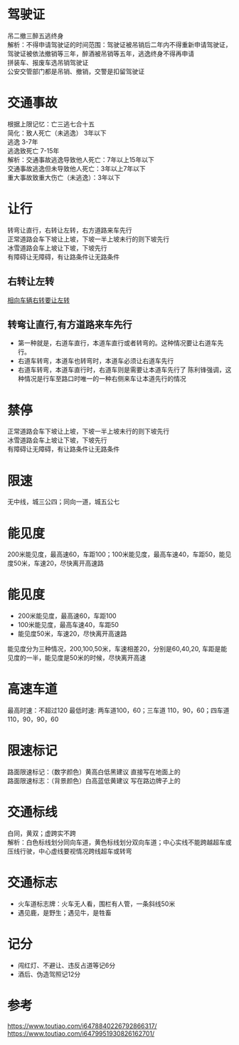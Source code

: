 # 驾驶证  
吊二撤三醉五逃终身  
解析：不得申请驾驶证的时间范围：驾驶证被吊销后二年内不得重新申请驾驶证，驾驶证被依法撤销等三年，醉酒被吊销等五年，逃逸终身不得再申请  
拼装车、报废车选吊销驾驶证  
公安交管部门都是吊销、撤销，交警是扣留驾驶证  
# 交通事故
根据上限记忆：亡三逃七合十五  
简化：致人死亡（未逃逸） 3年以下  
逃逸 3-7年  
逃逸致死亡 7-15年  
解析：交通事故逃逸导致他人死亡：7年以上15年以下  
交通事故逃逸但未导致他人死亡：3年以上7年以下  
重大事故致重大伤亡（未逃逸）：3年以下   

# 让行
转弯让直行，右转让左转，右方道路来车先行  
正常道路会车下坡让上坡，下坡一半上坡未行的则下坡先行  
冰雪道路会车上坡让下坡，下坡先行  
有障碍让无障碍，有让路条件让无路条件  
## 右转让左转
[相向车辆右转要让左转](http://roll.sohu.com/20111018/n322498695.shtml)  
## 转弯让直行,有方道路来车先行
 * 第一种就是，右道车直行，本道车直行或者转弯的。这种情况要让右道车先行。
 * 右道车转弯，本道车也转弯时，本道车必须让右道车先行
 * 右道车转弯，本道车直行时，右道车则是需要让本道车先行了
陈利锋强调，这种情况是行车至路口时唯一的一种右侧来车让本道先行的情况

# 禁停  
正常道路会车下坡让上坡，下坡一半上坡未行的则下坡先行  
冰雪道路会车上坡让下坡，下坡先行  
有障碍让无障碍，有让路条件让无路条件  

# 限速  
无中线，城三公四；同向一道，城五公七  

# 能见度  
200米能见度，最高速60，车距100；100米能见度，最高车速40，车距50，能见度50米，车速20，尽快离开高速路

# 能见度  
  * 200米能见度，最高速60，车距100
  * 100米能见度，最高车速40，车距50
  * 能见度50米，车速20，尽快离开高速路

能见度分为三种情况，200,100,50米，车速相差20，分别是60,40,20, 车距是能见度的一半，能见度是50米的时候，尽快离开高速

# 高速车道
最高时速：不超过120
最低时速: 两车道100，60；三车道 110，90，60；四车道110，90，90，60

# 限速标记
路面限速标记：（数字颜色）黄高白低黑建议 直接写在地面上的  
路面限速标志：（背景颜色）白高蓝低黄建议 写在路边牌子上的  

# 交通标线  
白同，黄双；虚跨实不跨  
解析：白色标线划分同向车道，黄色标线划分双向车道；中心实线不能跨越超车或压线行驶，中心虚线要视情况跨线超车或转弯  

# 交通标志  
  * 火车道标志牌：火车无人看，围栏有人管，一条斜线50米
  * 遇见鹿，是野生；遇见牛，是牲畜
  
# 记分
  * 闯红灯、不避让、违反占道等记6分
  * 酒后、伪造驾照记12分
  

# 参考
https://www.toutiao.com/i6478840226792866317/  
https://www.toutiao.com/i6479951930826162701/  





